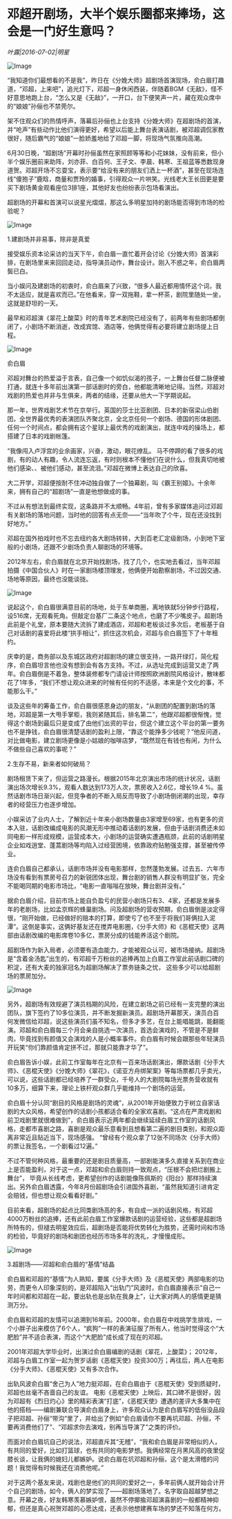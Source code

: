 # 邓超开剧场，大半个娱乐圈都来捧场，这会是一门好生意吗？

*叶露|2016-07-02|明星*

![Image](http://p1.pstatp.com/large/31f50000ca7c6da535d3)

“我知道你们最想看的不是我”，昨日在《分娩大师》超剧场首演现场，俞白眉打趣道，“邓超，上来吧”，追光灯下，邓超一身休闲西装，伴随着BGM《无敌》，怪不好意思地跑上台，“怎么又是《无敌》”，一开口，台下便笑声一片，藏在观众席中的“娘娘”孙俪也不禁莞尔。

架不住观众们的热情呼声，落幕后孙俪也上台支持《分娩大师》在超剧场的首演，并“呛声”有些动作比他们演得更好，希望以后能上舞台表演话剧，被邓超调侃家教很好，随后霸气的“娘娘”一脸娇羞地给了邓超一脚，将现场气氛推向高潮。

6月30日晚，“超剧场”开幕时孙俪虽然在家照顾等等和小花妹妹，没有前来，但小半个娱乐圈前来助阵，刘亦菲、白百何、王子文、李晨、韩寒、王祖蓝等悉数现身道贺。邓超开场不忘耍宝，表示要“给没有来的朋友们洒上一杯酒”，甚至在现场连线“傻狍子”鹿晗，商量和贾玲的婚事，引得观众一片哄笑。光线老大王长田更是要买下剧场黄金观看座位3排1座，其他好友也纷纷表示包场看演出。

超剧场的开幕和首演可以说星光熠熠，那这么多明星加持的剧场能否得到市场的检验呢？

![Image](http://p3.pstatp.com/large/32090000603cb309a742)

1.建剧场并非易事，除非是真爱

接受娱乐资本论采访的当天下午，俞白眉一直忙着开会讨论《分娩大师》首演彩排，在剧场里来来回回走动，指导演员动作，舞台设计。刚入不惑之年，俞白眉两鬓已白。

当小娱问及建剧场的初衷时，俞白眉来了兴致，“很多人最近都用情怀这个词，我不太适应，就是喜欢而已。”在他看来，穿一双拖鞋，拿一杯茶，剧院里随处一坐，这就是舒坦的一天。

最早和邓超演《翠花上酸菜》时的青年艺术剧院已经没有了，前两年有些剧场都倒闭了，小剧场不断消逝，改成宾馆、酒店等，他俩觉得有必要将建立剧场提上日程。

![Image](http://p3.pstatp.com/large/320900006037afe71d5d)

俞白眉

邓超对舞台的热爱溢于言表，自己像一个如饥似渴的孩子，一上舞台任督二脉便被打通，就连十多年前出演第一部话剧时的旁白，他都能清晰地记得。当然，邓超对戏剧的热爱也并非与生俱来，两者的结缘，还要从他大一下学期说起。

那一年，世界戏剧艺术节在京举行。英国的莎士比亚剧团、日本的新宿梁山伯剧团，全世界最优秀的表演团队齐聚北京，全北京任何一个剧场、德国的形体剧团、任何一个时间点，都会拥有这个星球上最优秀的戏剧演出，就连中戏的操场上，都搭建了日本的戏剧帐篷。

“我像闯入卢浮宫的业余画家，兴奋，激动，眼花缭乱。 马不停蹄的看了很多的戏剧，有的动人有趣，令人流连忘返，有时则根本不懂他们在说什么，但我真切地被他们感染、、被他们感动，甚至流泪。”邓超在微博上表达自己的欣喜。

大二开学，邓超便按耐不住冲动独自做了一个独幕剧，叫《霸王别姬》。十余年来，拥有自己的“超剧场”一直是他想做成的事。

不过从有想法到最终实现，这条路并不太顺畅。4年前，曾有多家媒体追问过邓超有关剧场的落地问题，当时他的回答有点无奈——“当年吹了个牛，现在还没找到好地方。”

邓超在国外拍戏时也不忘去纽约各大剧场转转，大到百老汇定级剧场，小到地下室般的小剧场，还跟不少剧场负责人聊剧场的环境等。

2012年左右，俞白眉就在北京开始找剧场，找了几个，也实地去看过，当年邓超拍摄《中国合伙人》时在一家剧场楼顶理发，他俩便开始勘察剧场，不过因交通、场地等原因，最终也没能谈拢。

![Image](http://p3.pstatp.com/large/31f0000486e6f759e337)

说起这个，俞白眉很满意目前的场地，处于东单商圈，离地铁就5分钟步行路程，设516席，无观看死角。但敲定台基厂二条这个地点，也磨了不少嘴皮子。超剧场此前是个礼堂，原本要随大流拆了建成酒店，邓超和老板谈过多次后，老板基于自己对话剧的喜爱将此楼“拱手相让”，抓住这次机会，邓超与俞白眉签下了十年租约。

庆幸的是，商务部以及东城区政府对超剧场的建立很支持，一路开绿灯，简化程序，俞白眉坦言他也没有想到会有各方支持。不过，从选址完成到运营又走了两年。俞白眉倒是不着急，整体装修都专门请设计师按照欧洲剧院风格设计，散味都花了1年多，“我们不想让观众进来的时候有任何的不适感，本来是个文化的事，不能那么干。”

谈及这些年的筹备工作，俞白眉很感恩身边的朋友，“从剧团的配置到剧场的落地，邓超是第一大甩手掌柜，我则紧随其后，排名第二”，他跟邓超都很惭愧，觉得这个剧场到最后只是变成了由他们出资的平台，但这个建立这个平台的第一要务也不是挣钱，俞白眉很清楚话剧的盈利上限，“靠这个能挣多少钱呢？”他反问道，对比做电影，建立剧场更像是小姑娘的咖啡店梦，“既然现在有钱也有闲，为什么不做些自己喜欢的事呢？”

2.生存不易，新来者如何破局？

剧场租赁下来了，但运营之路漫长。根据2015年北京演出市场的统计状况，话剧演出场次增长9.3%，观看人数达到173万人次，票房收入2.6亿，增长19.4 %。虽然话剧市场日渐兴起，但竞争者的不断入局反而导致了小剧场倒闭潮的出现，幸存者的经营压力也逐步增加。

小娱采访了业内人士，了解到近十年来小剧场数量由3家增至69家，也有更多的资本入驻，话剧改编成电影的风潮无形中推动着话剧的发展，但由于话剧消费还未如同电影一样形成规模，运营成本大，小剧场的运营确实遭遇瓶颈，此前的话剧明星企业如戏逍堂、蓬蒿剧场等均陷入过经营困境，依靠政府贴勉强支撑，甚至被传停业。

连俞白眉自己都承认，话剧市场并没有电影那样，忽然蓬勃发展。过去五、六年市场没有看到有票房号召力的新锐团体出现，舞台剧的销售人群没有明显扩张，完全不能喝同期的电影市场比，“电影一直嗡嗡在放映，舞台剧并没有。”

据俞白眉介绍，目前市场上能自负盈亏的民营小剧场只有3、4家，还都是发展多年的老剧场，比如孟京辉的蜂巢剧场。问及超剧场的营收预期，俞白眉倒是淡定得很，“刚开始做，已经做好的赔本的打算，即使亏了也不至于将我们哥俩拉入泥潭”。这倒是事实，这俩好基友还在搅弄电影圈，《分手大师》和《恶棍天使》这两部由话剧改编的电影席卷10多亿，票房分成的钱能养活这个剧院。

超剧场作为新入局者，必须要有造血能力，才能被观众认可，被市场接纳。超剧场是“含着金汤匙”出生的，有邓超千万粉丝的追捧再加上白眉工作室此前话剧口碑的积淀，还有大麦的独家冠名为超剧场解决了票务链条之忧， 这些多少可以给超剧场的票房加分。

![Image](http://p3.pstatp.com/large/31ff0004cbf06e2d5562)

另外，超剧场有效规避了演员档期的风险，在建立剧场之前已经有一支完整的演出团队，旗下签约了10多位演员，并不断发掘新演员。超剧场开幕那天，演员白百何发微信给邓超，说这些演员们虽不知名，但多才多艺，在台上能唱能跳，能翻能演。邓超和俞白眉每三个月会亲自挑选一次演员，首选会演戏的，不管是不是鲜肉，毕竟找到有颜值又会演戏的人是小概率事件。俞白眉有时候会跟那些年轻演员开玩笑“你们靠颜值肯定拼不过，那就只能靠才华了”。

俞白眉告诉小娱，此前工作室每年在北京有一百来场话剧演出，爆款话剧《分手大师》、《恶棍天使》《分娩大师》《翠花》，《诺亚方舟绑架案》等每场票都几乎卖光，可以说，这些话剧都已经培养了一群受众，千号人的大剧院每场光票务营收就有10多万，细算下来，理论上铁杆观众群几乎能维持一个剧场的运营。

俞白眉十分认同“剧目的风格是剧场的灵魂”，从2001年开始便致力于树立自家话剧的大众风格，希望创作的话剧小孩都适合看的全家欢喜剧。“这点在严肃戏剧和前卫戏剧里就很难做到”，俞白眉表示近两年都会继续延续白眉工作室的话剧风格，走都市喜剧之路，喜剧是观众最乐意看到且想看第二遍的剧目类别，和观众距离非常近且贴近当下，现场感强。 “曾经有个观众拿了12张不同场次《分手大师》的票让我签名，一个剧看过12遍。”

不过不管何种风格，最重要的还是剧目质量高，一部剧能演多久直接关系到在商业上是否能盈利，对于这一点，邓超和俞白眉则持一致观点，“压根不会把烂剧搬上舞台”， 毕竟从长线考虑，更希望创作的话剧能像陈佩斯的《阳台》那样持续演出。另外俞白眉透露，今年8月份超剧场会引进国外喜剧，“虽然我知道引进肯定会赔钱，但也想让观众看看好剧。”

目前来看，超剧场的起点比同类剧场高的多，有自成一派的话剧风格，有邓超4000万粉丝的追捧，还有此前白眉工作室爆款话剧的运营经验，这些都是超剧场所特有的，但褪去明星效应后，超剧场是否能将优势转化为胜势，还需时间和市场的检验，毕竟好的剧场和剧团也经历市场多年的洗礼，才慢慢成形。

![Image](http://p9.pstatp.com/large/32090000603e8d6ca9f8)

3.超剧场——邓超和俞白眉的“基情”结晶

俞白眉和邓超的“基情”为人熟知，要属《分手大师》及《恶棍天使》两部电影的功劳，而更令人印象深刻的，是邓超陷入“出轨门”风波时，俞白眉直接表示“自己一年时间都和邓超在一起，要出轨也是出轨在我身上”，让大家对两人的感情更是猜测万分。

俞白眉和邓超的友情可以追溯到16年前。2000年，俞白眉在中戏挑学生排戏，一个小胖子出来模仿了6个人，“疯狗”一样的表演征服了所有人，他当时觉得这个“大肥脸”并不适合表演，而这个“大肥脸”成长成了现在的邓超。

2001年邓超大学毕业时，出演过俞白眉编剧的话剧《翠花，上酸菜》； 2012年，邓超与白眉工作室一起为贺岁话剧《恶棍天使》投资300万；再往后，两人在电影《分手大师》、《恶棍天使》又有多次合作。

出轨风波俞白眉“舍己为人”地力挺邓超，在俞白眉由于《恶棍天使》受到质疑时，邓超也丝毫不吝啬自己的友谊。 电影《恶棍天使》上映后，其口碑不是很好，因为邓超有《烈日灼心》里的精彩表演“打底”，《恶棍天使》遭遇的差评大多集中在他的搭档——编剧兼联合导演俞白眉身上，许多观众认为是俞白眉写的低俗没品段子把邓超、孙俪“带沟”里了，并给出了例如“俞白眉请你不要再坑邓超、孙俪，不要再消费他们了”、“邓超求你去演戏，别再当导演了”之类的评价。

而面对俞白眉坑自己的说法，邓超直斥其“无稽”，“我和俞白眉是非常相似的人，有共同的爱好，比如打篮球，也有共同的电影梦想。我俩经常在月黑风高的夜里促膝长谈，让我俩的媳妇儿都嫉妒。说俞白眉在坑邓超和孙俪，这个是太滑稽的问题！我觉得有时候我还在消费他呢。”

对于这两个基友来说，戏剧也是他们的共同的爱好之一，多年前俩人就开始合计开个自己的剧场，如今，俩人的梦实现了——超剧场落地了。名字取自超越梦想之意。开幕之夜，好友韩寒羡慕嫉妒恨，虽然不停揶揄邓超演喜剧的一般都精神抑郁，但还是真心祝贺邓超的心愿达成，还表示他想建赛车场的梦还不知落在何方。

